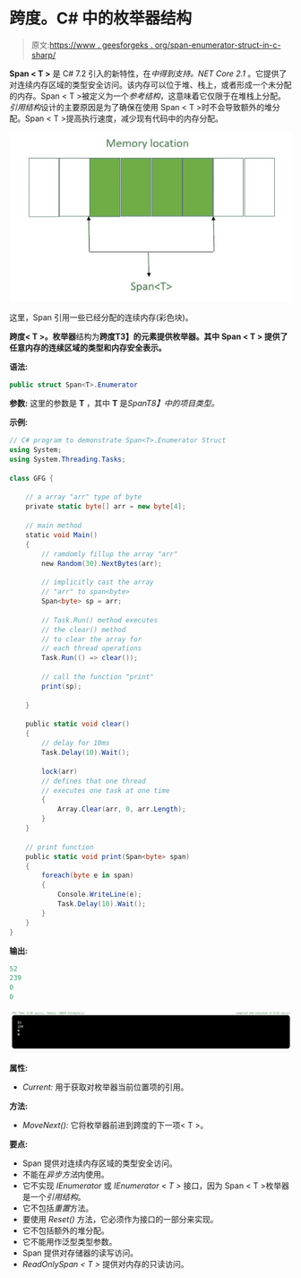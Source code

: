 # 跨度<t>。C# 中的枚举器结构</t>

> 原文:[https://www . geesforgeks . org/span-enumerator-struct-in-c-sharp/](https://www.geeksforgeeks.org/span-enumerator-struct-in-c-sharp/)

**Span < T >** 是 C# 7.2 引入的新特性，在*中得到支持。NET Core 2.1* 。它提供了对连续内存区域的类型安全访问。该内存可以位于堆、栈上，或者形成一个未分配的内存。Span < T >被定义为一个*参考结构*，这意味着它仅限于在堆栈上分配。*引用结构*设计的主要原因是为了确保在使用 Span < T >时不会导致额外的堆分配。Span < T >提高执行速度，减少现有代码中的内存分配。

![](img/6437b8e26f9f51f794b813e4cc3e39b6.png)

这里，Span <t>引用一些已经分配的连续内存(彩色块)。</t>

**跨度< T >。枚举器**结构为**跨度<T>T3】的元素提供枚举器。其中 **Span < T >** 提供了任意内存的连续区域的类型和内存安全表示。**

**语法:**

```cs
public struct Span<T>.Enumerator
```

**参数:**
这里的参数是 **T** ，其中 **T** 是*Span<T>T8】中的项目类型。*

**示例:**

```cs
// C# program to demonstrate Span<T>.Enumerator Struct
using System;
using System.Threading.Tasks;

class GFG {

    // a array "arr" type of byte
    private static byte[] arr = new byte[4];

    // main method
    static void Main()
    {
        // ramdomly fillup the array "arr"
        new Random(30).NextBytes(arr);

        // implicitly cast the array
        // "arr" to span<byte>
        Span<byte> sp = arr;

        // Task.Run() method executes
        // the clear() method
        // to clear the array for 
        // each thread operations
        Task.Run(() => clear());

        // call the function "print"
        print(sp);

    }

    public static void clear()
    {
        // delay for 10ms
        Task.Delay(10).Wait();

        lock(arr)
        // defines that one thread 
        // executes one task at one time
        {
            Array.Clear(arr, 0, arr.Length);
        }
    }

    // print function
    public static void print(Span<byte> span)
    {
        foreach(byte e in span)
        {
            Console.WriteLine(e);
            Task.Delay(10).Wait();
        }
    }
}
```

**输出:**

```cs
52
239
0
0

```

![](img/9543f097ffb50fa9383132ad80ac2695.png)

**属性:**

*   *Current:* 用于获取对枚举器当前位置项的引用。

**方法:**

*   *MoveNext():* 它将枚举器前进到跨度的下一项< T >。

**要点:**

*   Span <t>提供对连续内存区域的类型安全访问。</t>
*   不能在*异步方法*内使用。
*   它不实现 *IEnumerator* 或 *IEnumerator < T >* 接口，因为 Span < T >枚举器是一个*引用结构*。
*   它不包括*重置*方法。
*   要使用 *Reset()* 方法，它必须作为接口的一部分来实现。
*   它不包括额外的堆分配。
*   它不能用作泛型类型参数。
*   Span <t>提供对存储器的读写访问。</t>
*   *ReadOnlySpan < T >* 提供对内存的只读访问。